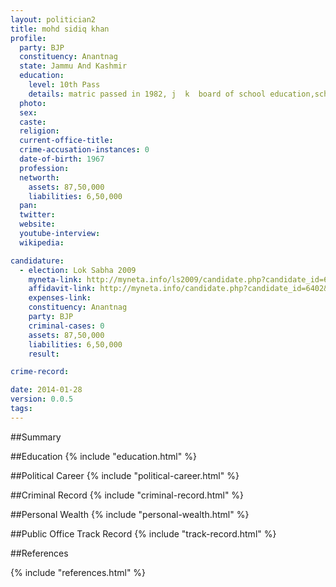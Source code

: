 ```yaml
---
layout: politician2
title: mohd sidiq khan
profile: 
  party: BJP
  constituency: Anantnag
  state: Jammu And Kashmir
  education: 
    level: 10th Pass
    details: matric passed in 1982, j  k  board of school education,school-govt.high school,wandevalgam,kotaernag,anantnag.
  photo: 
  sex: 
  caste: 
  religion: 
  current-office-title: 
  crime-accusation-instances: 0
  date-of-birth: 1967
  profession: 
  networth: 
    assets: 87,50,000
    liabilities: 6,50,000
  pan: 
  twitter: 
  website: 
  youtube-interview: 
  wikipedia: 

candidature: 
  - election: Lok Sabha 2009
    myneta-link: http://myneta.info/ls2009/candidate.php?candidate_id=6402
    affidavit-link: http://myneta.info/candidate.php?candidate_id=6402&scan=original
    expenses-link: 
    constituency: Anantnag 
    party: BJP
    criminal-cases: 0
    assets: 87,50,000
    liabilities: 6,50,000
    result:  

crime-record: 

date: 2014-01-28
version: 0.0.5
tags: 
---
```

##Summary


##Education
{% include "education.html" %}


##Political Career
{% include "political-career.html" %}


##Criminal Record
{% include "criminal-record.html" %}


##Personal Wealth
{% include "personal-wealth.html" %}


##Public Office Track Record
{% include "track-record.html" %}


##References


{% include "references.html" %}